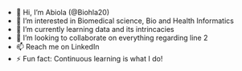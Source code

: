 - 👋 Hi, I’m Abiola (@Biohla20)
- 👀 I’m interested in Biomedical science, Bio and Health Informatics
- 🌱 I’m currently learning data and its intrincacies
- 💞️ I’m looking to collaborate on everything regarding line 2
- 📫 Reach me on LinkedIn
- ⚡ Fun fact: Continuous learning is what I do!

<!---
Biohla20/Biohla20 is a ✨ special ✨ repository because its `README.md` (this file) appears on your GitHub profile.
You can click the Preview link to take a look at your changes.
--->
